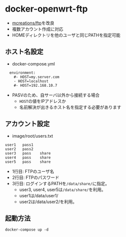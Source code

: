 # docker-openwrt-ftp

* [mcreations/ftp](https://hub.docker.com/r/mcreations/ftp/)を改良
* 複数アカウント作成に対応
* HOMEディレクトリを他のユーザと同じPATHを指定可能

## ホスト名設定

* docker-compose.yml

```
  environment:
    #- HOST=my.server.com
    - HOST=localhost
    #- HOST=192.168.10.7
```

* PASVのため、自サーバ以外から接続する場合
    * `HOST`の値をIPアドレスか
    * 名前解決が出きるホスト名を指定する必要があります

## アカウント設定

* image/root/users.txt

```
user1   pass1
user2   pass2
user3   pass    share
user4   pass    share
user5   pass    share
```

* 1行目: FTPのユーザ名
* 2行目: FTPのパスワード
* 3行目: ログインするPATHを`/data/share/`に指定。
    * user3, user4, user5は`/data/share/`を利用。
    * user1は/data/user1/
    * user2は/data/user2/を利用。

## 起動方法

```
docker-compose up -d
```
